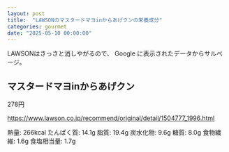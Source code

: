 ```yaml
---
layout: post
title:  "LAWSONのマスタードマヨinからあげクンの栄養成分"
categories: gourmet
date: "2025-05-10 00:00:00"
---
```


LAWSONはさっさと消しやがるので、
Google に表示されたデータからサルベージ。

## マスタードマヨinからあげクン

278円

https://www.lawson.co.jp/recommend/original/detail/1504777_1996.html

熱量: 266kcal
たんぱく質: 14.1g
脂質: 19.4g
炭水化物: 9.6g
糖質: 8.0g
食物繊維: 1.6g
食塩相当量: 1.7g
